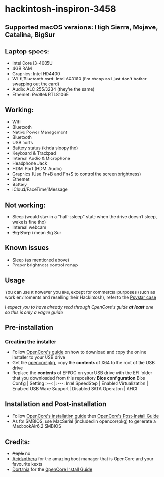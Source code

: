 # hackintosh-inspiron-3458
## Supported macOS versions: High Sierra, Mojave, Catalina, BigSur

## Laptop specs:

- Intel Core i3-4005U
- 4GB RAM
- Graphics: Intel HD4400
- Wi-fi/Bluetooth card: Intel AC3160 (i'm cheap so i just don't bother swapping out the card)
- Audio: ALC 255/3234 (they're the same)
- Ethernet: *Real*tek RTL8106E

## Working:
- Wifi 
- Bluetooth
- Native Power Management
- Bluetooth
- USB ports
- Battery status (kinda sloopy tho)
- Keyboard & Trackpad
- Internal Audio & Microphone
- Headphone Jack
- HDMI Port (HDMI Audio)
- Graphics (Use Fn+B and Fn+S to control the screen brightness)
- Ethernet
- Battery
- iCloud/FaceTime/iMessage

## Not working:
- Sleep (would stay in a "half-asleep" state when the drive doesn't sleep, wake is fine tho)
- Internal webcam
- ~~Big Slurp~~ i mean Big Sur

## Known issues
- Sleep (as mentioned above)
- Proper brightness control remap

## Usage
You can use it however you like, except for commercial purposes (such as work enviroments and reselling their Hackintosh), refer to the [Psystar case](https://en.wikipedia.org/wiki/Psystar_Corporation)

*I expect you to have already read through OpenCore's guide **at least** one so this is only a vague guide*
## Pre-installation
### Creating the installer
- Follow [OpenCore's guide](https://dortania.github.io/OpenCore-Install-Guide/installer-guide/) on how to download and copy the online installer to your USB drive
- Get the [opencorepkg](https://github.com/acidanthera/OpenCorePkg/releases), copy the **contents** of X64 to the root of the USB drive
- Replace the **contents** of EFI\OC on your USB drive with the EFI folder that you downloaded from this repository
**Bios configuration**
Bios Config | Setting 
:---:| :---:
Intel SpeedStep | Enabled
Virtualization    | Enabled
USB Wake Support | Disabled
SATA Operation | AHCI

## Installation and Post-installation
- Follow [OpenCore's installation guide](https://dortania.github.io/OpenCore-Install-Guide/installation/installation-process.html#double-checking-your-work) then [OpenCore's Post-Install Guide](https://dortania.github.io/OpenCore-Post-Install/)
- As for SMBIOS, use MacSerial (included in opencorepkg) to generate a MacbookAir6,2 SMBIOS

## Credits:
- ~~Apple~~ no
- [Acidanthera](https://github.com/acidanthera) for the amazing boot manager that is OpenCore and your favourite kexts
- [Dortania](https://github.com/dortania) for the [OpenCore Install Guide](https://dortania.github.io/OpenCore-Install-Guide/)